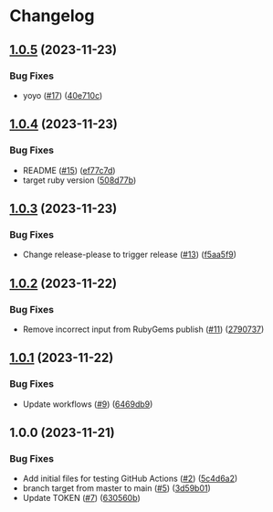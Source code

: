 # Changelog

## [1.0.5](https://github.com/test-kitchen/workflow-testing-gem/compare/v1.0.4...v1.0.5) (2023-11-23)


### Bug Fixes

* yoyo ([#17](https://github.com/test-kitchen/workflow-testing-gem/issues/17)) ([40e710c](https://github.com/test-kitchen/workflow-testing-gem/commit/40e710c1ed528266f703aad966e61c76eddd3683))

## [1.0.4](https://github.com/test-kitchen/workflow-testing-gem/compare/v1.0.3...v1.0.4) (2023-11-23)


### Bug Fixes

* README ([#15](https://github.com/test-kitchen/workflow-testing-gem/issues/15)) ([ef77c7d](https://github.com/test-kitchen/workflow-testing-gem/commit/ef77c7dc0da7ae5f4a2bc429b8586368e8c2f21d))
* target ruby version ([508d77b](https://github.com/test-kitchen/workflow-testing-gem/commit/508d77bf47d433ff38a3aff3765a92b94c651631))

## [1.0.3](https://github.com/test-kitchen/workflow-testing-gem/compare/v1.0.2...v1.0.3) (2023-11-23)


### Bug Fixes

* Change release-please to trigger release ([#13](https://github.com/test-kitchen/workflow-testing-gem/issues/13)) ([f5aa5f9](https://github.com/test-kitchen/workflow-testing-gem/commit/f5aa5f9ae271c5d96c98b988c8251fdb029aa344))

## [1.0.2](https://github.com/test-kitchen/workflow-testing-gem/compare/v1.0.1...v1.0.2) (2023-11-22)


### Bug Fixes

* Remove incorrect input from RubyGems publish ([#11](https://github.com/test-kitchen/workflow-testing-gem/issues/11)) ([2790737](https://github.com/test-kitchen/workflow-testing-gem/commit/2790737dc5dceb1e3d50ba05a85b70bf0b6e922a))

## [1.0.1](https://github.com/test-kitchen/workflow-testing-gem/compare/v1.0.0...v1.0.1) (2023-11-22)


### Bug Fixes

* Update workflows ([#9](https://github.com/test-kitchen/workflow-testing-gem/issues/9)) ([6469db9](https://github.com/test-kitchen/workflow-testing-gem/commit/6469db938bfcd29f0b61aaa23c0cd435b63c7111))

## 1.0.0 (2023-11-21)


### Bug Fixes

* Add initial files for testing GitHub Actions ([#2](https://github.com/test-kitchen/workflow-testing-gem/issues/2)) ([5c4d6a2](https://github.com/test-kitchen/workflow-testing-gem/commit/5c4d6a2402f24cdf37839e19530fbaec0779d582))
* branch target from master to main ([#5](https://github.com/test-kitchen/workflow-testing-gem/issues/5)) ([3d59b01](https://github.com/test-kitchen/workflow-testing-gem/commit/3d59b016654ab1b345991dbd22f723a31c8bdb7d))
* Update TOKEN ([#7](https://github.com/test-kitchen/workflow-testing-gem/issues/7)) ([630560b](https://github.com/test-kitchen/workflow-testing-gem/commit/630560b51e0995b141f88fbf7f78d3914cf8fb0e))
